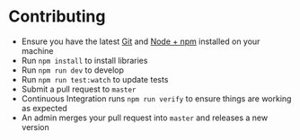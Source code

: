 # Contributing

- Ensure you have the latest [Git](https://git-scm.com/) and [Node + npm](https://nodejs.org) installed on your machine
- Run `npm install` to install libraries
- Run `npm run dev` to develop
- Run `npm run test:watch` to update tests
- Submit a pull request to `master`
- Continuous Integration runs `npm run verify` to ensure things are working as expected
- An admin merges your pull request into `master` and releases a new version
